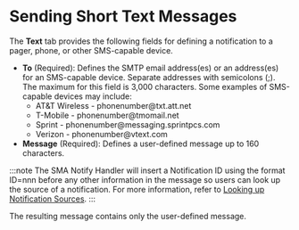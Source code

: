 # Sending Short Text Messages

The **Text** tab provides the following fields for defining a
notification to a pager, phone, or other SMS-capable device.

- **To** (Required): Defines the SMTP email address(es) or an
    address(es) for an SMS-capable device. Separate addresses with
    semicolons (;). The maximum for this field is 3,000 characters. Some
    examples of SMS-capable devices may include:
  - AT&T Wireless - phonenumber\@txt.att.net
  - T-Mobile - phonenumber\@tmomail.net
  - Sprint - phonenumber\@messaging.sprintpcs.com
  - Verizon - phonenumber\@vtext.com
- **Message** (Required): Defines a user-defined message up to 160
    characters.

:::note
The SMA Notify Handler will insert a Notification ID using the format ID=nnn before any other information in the message so users can look up the source of a notification. For more information, refer to [Looking up Notification Sources](Looking-up-Notification-Sources.md).
:::

The resulting message contains only the user-defined message.

